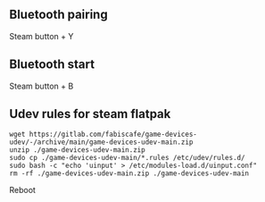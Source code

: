 ## Bluetooth pairing
Steam button + Y

## Bluetooth start
Steam button + B

## Udev rules for steam flatpak
```
wget https://gitlab.com/fabiscafe/game-devices-udev/-/archive/main/game-devices-udev-main.zip
unzip ./game-devices-udev-main.zip
sudo cp ./game-devices-udev-main/*.rules /etc/udev/rules.d/
sudo bash -c "echo 'uinput' > /etc/modules-load.d/uinput.conf"
rm -rf ./game-devices-udev-main.zip ./game-devices-udev-main
```
Reboot
